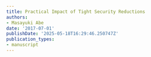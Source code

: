 ```yaml
---
title: Practical Impact of Tight Security Reductions
authors:
- Masayuki Abe
date: '2017-07-01'
publishDate: '2025-05-18T16:29:46.250747Z'
publication_types:
- manuscript
---
```

